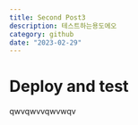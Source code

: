 ```yaml
---
title: Second Post3
description: 테스트하는용도에오
category: github
date: "2023-02-29"
---
```


# Deploy and test

qwvqwvvqwvwqv
